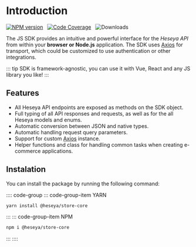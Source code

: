 # Introduction

[![NPM version](https://img.shields.io/npm/v/@heseya/store-core)](https://www.npmjs.com/package/@heseya/store-core) &nbsp;
[![Code Coverage](https://codecov.io/gh/heseya/sdk-core/branch/develop/graph/badge.svg)](https://codecov.io/gh/heseya/sdk-core) &nbsp;
![Downloads](https://img.shields.io/npm/dt/@heseya/store-core) &nbsp;

The JS SDK provides an intuitive and powerful interface for the _Heseya API_ from within your **browser or Node.js** application. The SDK uses [Axios](https://www.npmjs.com/package/axios) for transport, which could be customized to use authentication or other integrations.

::: tip
SDK is framework-agnostic, you can use it with Vue, React and any JS library you like!
:::

## Features

- All Heseya API endpoints are exposed as methods on the SDK object.
- Full typing of all API responses and requests, as well as for the all Heseya models and enums.
- Automatic conversion between JSON and native types.
- Automatic handling request query parameters.
- Support for custom [Axios](https://www.npmjs.com/package/axios) instance.
- Helper functions and class for handling common tasks when creating e-commerce applications.

## Instalation

You can install the package by running the following command:

:::: code-group
::: code-group-item YARN

```bash
yarn install @heseya/store-core
```

:::
::: code-group-item NPM

```bash
npm i @heseya/store-core
```

:::
::::
